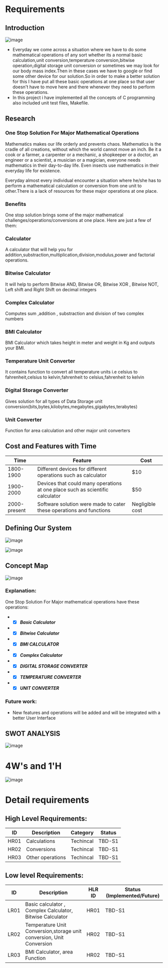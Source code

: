 # Requirements
## Introduction
![image](https://user-images.githubusercontent.com/65653522/114425480-bd874e80-9bd6-11eb-9447-66dd98a6be00.png)
 * Everyday we come across a situation where we have to do some mathematical operations of any sort whether its a normal basic calculation,unit conversion,temperature conversion,bitwise operation,digital storage unit conversion or sometimes we may look for our body mass index.Then in these cases we have to google or find some other device for our solution.So in order to make a better solution for this I have put all these basic operations at one place so that user doesn't have to move here and there whenever they need to perform these operations. 
 * In this project i have implemented all the concepts of C programming also included unit test files, Makefile.

## Research
### One Stop Solution For Major Mathematical Operations
Mathematics makes our life orderly and prevents chaos.
Mathematics is the cradle of all creations, without which the world cannot move an inch. Be it a cook or a farmer, a carpenter or a mechanic, a shopkeeper or a doctor, an engineer or a scientist, a musician or a magician, everyone needs mathematics in their day-to-day life. Even insects use mathematics in their everyday life for existence.

Everyday almost every individual encounter a situation where he/she has to perform a mathematical calculation or conversion from one unit to other.There is a lack of resources for these major operations at one place.

### Benefits
One stop solution brings some of the major mathematical challenges/operations/conversions at one place. Here are 
just a few of them:

### Calculator
A calculator that will help you for addition,substraction,multiplication,division,modulus,power and factorial operations.

### Bitwise Calculator
It will help to perform Bitwise AND, Bitwise OR, Bitwise XOR , Bitwise NOT, Left shift and Right Shift on decimal integers

### Complex Calculator
Computes sum ,addition , substraction and division of two complex numbers

### BMI Calculator
BMI Calculator which takes height in meter and weight in Kg and outputs your BMI.

### Temperature Unit Converter
It contains function to convert all temperature units i.e celsius to fahrenheit,celsius to kelvin,fahrenheit to celsius,fahrenheit to kelvin

### Digital Storage Converter
Gives solution for all types of Data Storage unit conversion(bits,bytes,kilobytes,megabytes,gigabytes,terabytes)

### Unit Converter
Function for area calculation and other major unit converters

## Cost and Features with Time
| Time | Feature | Cost |
| ----- | ----- | ----- |
| 1800-1900  |  Different devices for different operations such as calculator | $10 |
| 1900-2000 | Devices that could many operations at one place such as scientific calculator | $50 |
| 2000-present | Software solution were made to cater these operations and functions| Negligible cost |


## Defining Our System
![image](https://user-images.githubusercontent.com/65653522/114609723-bb97bb00-9cbc-11eb-90c0-3bcdb7450222.png)

![image](https://user-images.githubusercontent.com/65653522/114606249-ad47a000-9cb8-11eb-9a29-81adefbedea9.png)

## Concept Map
![image](https://user-images.githubusercontent.com/65653522/114608533-6ad39280-9cbb-11eb-95ed-2d801040e2df.png)


### Explanation:
One Stop Solution For Major mathematical operations have these operations:
* - [x] **_Basic Calculator_** 
* - [x] **_Bitwise Calculator_** 
* - [x] **_BMI CALCULATOR_** 
* - [x] **_Complex Calculator_** 
* - [x] **_DIGITAL STORAGE CONVERTER_** 
* - [x] **_TEMPERATURE CONVERTER_** 
* - [x] **_UNIT CONVERTER_**

### Future work:
* New features and operations will be added and will be integrated with a better User Interface

## SWOT ANALYSIS
![image](https://user-images.githubusercontent.com/65653522/114605247-83da4480-9cb7-11eb-8ef7-d835cb16d5be.png)


# 4W&#39;s and 1&#39;H

![image](https://user-images.githubusercontent.com/65653522/114605095-58575a00-9cb7-11eb-8940-1324eaa872b4.png)


# Detail requirements
## High Level Requirements: 
| ID | Description | Category | Status | 
| ----- | ----- | ------- | ---------|
| HR01 | Calculations | Techincal | TBD-S1 | 
| HR02 | Conversions | Techincal | TBD-S1 |
| HR03 | Other operations | Techincal | TBD-S1 |

##  Low level Requirements:
 
| ID | Description | HLR ID | Status (Implemented/Future) |
| ------ | --------- | ------ | ----- |
| LR01 | Basic calculator , Complex Calculator, Bitwise Calculator | HR01 | TBD-S1 |
| LR02 | Temperature Unit Conversion,storage unit conversion, Unit Conversion | HR02 | TBD-S1 |
| LR03 | BMI Calculator, area Function | HR02 | TBD-S1 |